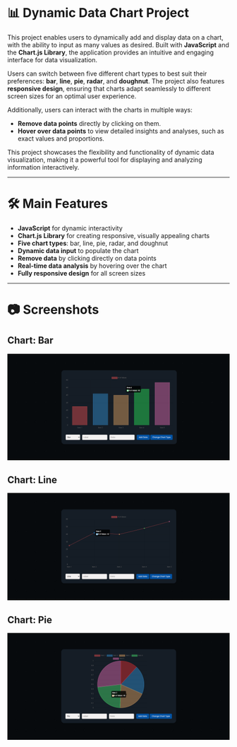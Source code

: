 # 📊 Dynamic Data Chart Project

This project enables users to dynamically add and display data on a chart, with the ability to input as many values as desired. Built with **JavaScript** and the **Chart.js Library**, the application provides an intuitive and engaging interface for data visualization.

Users can switch between five different chart types to best suit their preferences: **bar**, **line**, **pie**, **radar**, and **doughnut**. The project also features **responsive design**, ensuring that charts adapt seamlessly to different screen sizes for an optimal user experience.

Additionally, users can interact with the charts in multiple ways:

- **Remove data points** directly by clicking on them.
- **Hover over data points** to view detailed insights and analyses, such as exact values and proportions.

This project showcases the flexibility and functionality of dynamic data visualization, making it a powerful tool for displaying and analyzing information interactively.

---

# 🛠️ Main Features

- **JavaScript** for dynamic interactivity
- **Chart.js Library** for creating responsive, visually appealing charts
- **Five chart types**: bar, line, pie, radar, and doughnut
- **Dynamic data input** to populate the chart
- **Remove data** by clicking directly on data points
- **Real-time data analysis** by hovering over the chart
- **Fully responsive design** for all screen sizes

---

# 📷 Screenshots

## Chart: Bar
![Bars](./screenshot/img1.PNG)

## Chart: Line
![Line](./screenshot/img2.PNG)

## Chart: Pie
![Pie](./screenshot/img3.PNG)
